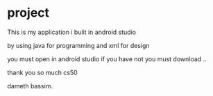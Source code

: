 # project

This is my application i bulit in android studio

by using java for programming and xml for design

you must open in android studio if you have not you must download ..

thank you so much cs50 

dameth bassim.
